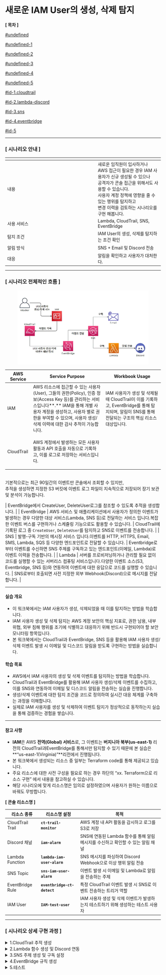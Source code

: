 # 새로운 IAM User의 생성, 삭제 탐지

**\[ 목차 ]**

[#undefined](./#undefined "mention")

[#undefined-1](./#undefined-1 "mention")

[#undefined-2](./#undefined-2 "mention")

[#undefined-3](./#undefined-3 "mention")

[#undefined-4](./#undefined-4 "mention")

[#undefined-5](./#undefined-5 "mention")

[#id-1.cloudtrail](./#id-1.cloudtrail "mention")

[#id-2.lambda-discord](./#id-2.lambda-discord "mention")

[#id-3.sns](./#id-3.sns "mention")

[#id-4.eventbridge](./#id-4.eventbridge "mention")

[#id-5](./#id-5 "mention")

***

### **\[ 시나리오 안내 ]**

<table data-header-hidden><thead><tr><th width="278.99993896484375"></th><th></th></tr></thead><tbody><tr><td>내용</td><td>새로운 임직원이 입사하거나 AWS 접근이 필요한 경우 IAM 사용자가 신규 생성될 수 있으나<br>공격자가 콘솔 접근을 위해서도 사용할 수 있습니다.<br>사용자 계정 정책에 영향을 줄 수 있는 행위를 탐지하고<br>변경 이력을 검토하는 시나리오를 구현 해봅니다.</td></tr><tr><td>사용 서비스</td><td>Lambda, CloudTrail, SNS, EventBridge</td></tr><tr><td>탐지 조건</td><td>IAM User의 생성, 삭제를 탐지하는 조건 확인</td></tr><tr><td>알림 방식</td><td>SNS + Email 및 Discord 전송</td></tr><tr><td>대응</td><td>알림을 확인하고 사용자가 대처한다.</td></tr></tbody></table>

***

### **\[ 시나리오 전체적인 흐름 ]**

<figure><img src="../.gitbook/assets/image (195).png" alt=""><figcaption></figcaption></figure>

| **AWS Service** | **Service Purpose**                                                                                                                                                              | **Workbook Usage**                                                                                |
| --------------- | -------------------------------------------------------------------------------------------------------------------------------------------------------------------------------- | ------------------------------------------------------------------------------------------------- |
| IAM             | AWS 리소스에 접근할 수 있는 사용자(User), 그들의 권한(Policy), 인증 정보(Access Key 등)를 관리하는 서비스입니다\*\*.\*\* IAM을 통해 개별 사용자 계정을 생성하고, 사용자 별로 권한을 부여할 수 있으며, 사용자 생성/삭제 이력에 대한 감사 추적이 가능합니다.             | IAM 사용자가 생성 및 삭제될 때 CloudTrail이 이를 기록하고, EventBridge를 통해 탐지되며, 알림이 SNS를 통해 전달되는 구조의 핵심 리소스 대상입니다. |
| CloudTrail      | <p>AWS 계정에서 발생하는 모든 사용자 활동과 API 호출을 자동으로 기록하고, 이를 로그로 저장하는 서비스입니다.
<br>기본적으로는 최근 90일간의 이벤트만 콘솔에서 조회할 수 있지만,
<br>추적을 생성하면 지정한 S3 버킷에 이벤트 로그 파일이 지속적으로 저장되어 장기 보관 및 분석이 가능합니다.</p> | EventBridge에서 CreateUser, DeleteUser로그를 참조할 수 있도록 추적을 생성합니다.                                      |
| EventBridge     | AWS 서비스 및 애플리케이션에서 사용자가 정의한 이벤트가 발생하는 경우 다양한 대상 서비스(Lambda, SNS 등)로 전달하는 서비스 입니다.복잡한 이벤트 버스를 구현하거나 스케쥴링 기능으로도 활용할 수 있습니다.                                                        | CloudTrail에 기록된 로그 중 `CreateUser`, `DeleteUser`를 탐지하고 SNS로 이벤트를 전송합니다.                            |
| SNS             | 발행-구독 기반의 메시징 서비스 입니다.이벤트를 HTTP, HTTPS, Email, SMS, Lambda, SQS 등 다양한 엔드포인트로 전달할 수 있습니다.                                                                                         | Eventbridge로 부터 이벤트를 수신하면 SNS 주제를 구독하고 있는 엔드포인트(이메일, Lambda)로 이벤트 이력을 전송합니다.                      |
| Lambda          | 서버를 프로비저닝하거나 관리할 필요 없이 코드를 실행할 수 있는 서버리스 컴퓨팅 서비스입니다.다양한 이벤트 소스(S3, Eventbridge, SNS 등)와 연동하여 이벤트에 대한 응답으로 코드를 실행할 수 있습니다.                                                        | SNS로부터 호출되면 사전 지정한 외부 Webhook(Discord)으로 메시지를 전달합니다.                                              |

***

#### 실습 개요

* 이 워크북에서는 IAM 사용자가 생성, 삭제되었을 때 이를 탐지하는 방법을 학습합니다.
* IAM 사용자 생성 및 삭제 탐지는 AWS 계정 보안의 핵심 지표로, 권한 남용, 내부 위협, 외부 침해 행위를 조기에 식별하고 대응하기 위해 반드시 구현되어야 할 보안 모니터링 항목입니다.
* 본 워크북에서는 CloudTrail과 EventBridge, SNS 등을 활용해 IAM 사용자 생성/삭제 이벤트 발생 시 이메일 및 디스코드 알림을 받도록 구현하는 방법을 실습합니다.

#### 학습 목표

* AWS에서 IAM 사용자의 생성 및 삭제 이벤트를 탐지하는 방법을 학습합니다.
* CloudTrail과 EventBridge를 활용해 IAM 사용자 생성/삭제 이벤트를 수집하고, 이를 SNS와 연동하여 이메일 및 디스코드 알림을 전송하는 실습을 진행합니다.
* 생성/삭제 이벤트에 대한 탐지 조건을 코드로 정의하여 실시간 대응 체계를 구축하는 과정을 이해합니다.
* 실제로 IAM 사용자를 생성 및 삭제하여 이벤트 탐지가 정상적으로 동작하는지 실습을 통해 검증하는 경험을 쌓습니다.

***

#### 참고 사항

* **IAM**은 AWS **전역(Global) 서비스**로, 그 이벤트는 **버지니아 북부(us-east-1)** 리전의 CloudTrail과EventBridge를 통해서만 탐지할 수 있기 때문에 본 실습은 \*\*“us-east-1(Virginia)”\*\*리전에서 진행됩니다.
* 본 워크북에서 생성되는 리소스 중 일부는 Terraform code를 통해 제공되고 있습니다.
* 주요 리소스에 대한 사전 구성을 필요로 하는 경우 하단의 “xx. Terraform으로 리소스 구현” 에서 내용을 참고하실 수 있습니다.
* 해당 시나리오에 맞게 리소스명은 임의로 설정하였으며 사용자가 원하는 이름으로 바꿔도 무방합니다.



**\[ 콘솔 리소스명 ]**

| **리소스 종류**       | **리소스명 설정**                 | **목적**                                             |
| ---------------- | --------------------------- | -------------------------------------------------- |
| CloudTrail Trail | **`ct-trail-monitor`**      | AWS 계정 내 API 활동을 감시하고 로그를 S3로 저장                   |
| Discord 채널       | **`iam-alarm`**             | SNS에 연동된 Lambda 함수를 통해 알림 메시지를 수신하고 확인할 수 있는 알림 채널 |
| Lambda Function  | **`lambda-iam-user-alarm`** | SNS 메시지를 파싱하여 Discord Webhook으로 이상 행위 알림 전송        |
| SNS Topic        | **`sns-iam-user-alarm`**    | 이벤트 발생 시 이메일 및 Lambda로 알림을 전송하는 주제                 |
| EventBridge Rule | **`eventbridge-ct-detect`** | 특정 CloudTrail 이벤트 발생 시 SNS로 이벤트 전송하는 트리거 역할        |
| IAM User         | **`IAM-test-user`**         | IAM 사용자 생성 및 삭제 이벤트가 발생하는지 테스트하기 위해 생성하는 테스트 사용자   |

***

### **\[ 시나리오 상세 구현 과정 ]**

<details>

<summary>1.CloudTrail 추적 생성</summary>

STEP 1) CloudTrail 검색

<figure><img src="../.gitbook/assets/image (9).png" alt=""><figcaption></figcaption></figure>

<figure><img src="../.gitbook/assets/image (10).png" alt=""><figcaption></figcaption></figure>

AWS 계정 내에서 발생하는 API 호출 및 활동 내역을 자동으로 기록하고 추적하기 위해 버지니아 리전 선택 후 CloudTrail서비스로 이동한다.
\
해당 리전에 생성된 trail이 있을 경우, 추가 생성 없이 2번 단계 으로 넘어간다.



STEP 2 ) CloudTrail 생성

<figure><img src="../.gitbook/assets/image (91).png" alt=""><figcaption></figcaption></figure>

Create trail 버튼을 클릭해 사용할 추적을 생성한다.



\[ 추적 속성 선택 ]

<figure><img src="../.gitbook/assets/image (92).png" alt=""><figcaption></figcaption></figure>

CloudTrail 트레일(추적)의 기본 설정을 지정 후 **Next**버튼을 클릭한다.

**Log file SSE-KMS encryption은 S3 버킷에 로그가 업로드 될 때마다 알림**을 SNS로 보내는 용도이므로 체크 해제한다.

* **Trail name** : ct-trail-monitor
* **Storage location :** Create new S3 bucket
* **Additional settings**
  * **Log file validation :** Enabled 해제



\[ 로그 이벤트 선택 ]

<figure><img src="../.gitbook/assets/image (93).png" alt=""><figcaption></figcaption></figure>

로그 이벤트, 이벤트 관리 옵션 선택 후 **Next**버튼을 클릭한다.

* **Events** : Management events, Insights events
* **Management events - API activity :** Read, Write 체크



\[ 검토 및 생성 ]

<figure><img src="../.gitbook/assets/image (94).png" alt=""><figcaption></figcaption></figure>

각 단계 검토 후 Create trail 버튼을 클릭하면 추적이 생성된다.



STEP 3) 추적 생성 확인

<figure><img src="../.gitbook/assets/image (95).png" alt=""><figcaption></figcaption></figure>

대시보드에서 정상적으로 추적이 생성되었는지 확인한다.

</details>

<details>

<summary>2.Lambda 함수 생성 및 Discord 연동</summary>

STEP 1) Discord 채널 생성 및 WebHook 설정

\[ 채널 만들기 ]

<figure><img src="../.gitbook/assets/image (96).png" alt=""><figcaption></figcaption></figure>

IAM 사용자 생성/삭제 이벤트 알림을 수신할 채널을 만들어준다.

EventBridge 서비스 화면 오른쪽 상단의 EventBridge Rule을 선택하고 Create rule버튼을 클릭한다.

* **채널 이름** : **`iam-alarm`**



\[ 채널 편집 ]

<figure><img src="../.gitbook/assets/image (97).png" alt=""><figcaption></figcaption></figure>

위와 같이 생성된 채널에서 채널 편집을 클릭한다.



\[ 웹후크 연동 ]

<figure><img src="../.gitbook/assets/image (98).png" alt=""><figcaption></figcaption></figure>

왼쪽 상단의 설정 목록에서 연동 → 웹후크 만들기를 클릭하여 웹후크 봇을 만들어 준다.



<figure><img src="../.gitbook/assets/image (99).png" alt=""><figcaption></figcaption></figure>

**웹후크 URL 복사** 버튼을 클릭해 Lambda에서 사용할 URL을 복사한다.

* **이름** : WEBHOOK\_URL
* **채널** : **`#iam-alarm`** (앞서 생성한 채널 이름 선택)



STEP 2) Lambda 함수 생성

<figure><img src="../.gitbook/assets/image (100).png" alt=""><figcaption></figcaption></figure>

알람을 발송할 함수를 만들기 위해 AWS 콘솔에서 Lambda서비스로 이동한다.



<figure><img src="../.gitbook/assets/image (101).png" alt=""><figcaption></figcaption></figure>

Lambda 서비스 화면 오른쪽 상단의 Create a function 버튼을 클릭한다.



\[ 함수 생성 ]

<figure><img src="../.gitbook/assets/image (102).png" alt=""><figcaption></figcaption></figure>

함수 이름, 런타임 및 아키텍처를 지정하고 **Next**버튼을 클릭한다.

* **Author from scratch** 선택
* **Function name** : **`lambda-iam-user-alarm`**
* **Runtime** : Python 3.13
* **Architecture** : x86\_64



\[ 생성된 함수 확인 ]

<figure><img src="../.gitbook/assets/image (103).png" alt=""><figcaption></figcaption></figure>

정상적으로 Lambda함수가 생성되었는지 확인해준다.



STEP 3) 환경 변수 편집

<figure><img src="../.gitbook/assets/image (104).png" alt=""><figcaption></figcaption></figure>

이후 Configuration → Environment variables로 들어가서 Edit 버튼을 클릭한다.



\[ 환경 변수 추가 ]

<figure><img src="../.gitbook/assets/image (105).png" alt=""><figcaption></figcaption></figure>

Edit environment variables로 이동하여 Add environment variables 버튼을 클릭한다.



\[ 환경 변수에 키와 값 추가 ]

<figure><img src="../.gitbook/assets/image (106).png" alt=""><figcaption></figcaption></figure>

**Key, Value**를 다음과 같이 추가한 이후 **Save**버튼을 눌러 환경 변수를 추가해 준다.

* **Key, Value는 표를 참고**

| Key                   | **용도/설명**            | Value                                                                                           |
| --------------------- | -------------------- | ----------------------------------------------------------------------------------------------- |
| DISCORD\_WEBHOOK\_URL | 디스코드 알림용 Webhook URL | [https://discord.com/api/webhooks/\~\~\~](https://discord.com/api/webhooks/~~~) (알림 받을 웹후크 url) |



STEP 4) Lambda 코드 소스 편집

<figure><img src="../.gitbook/assets/image (107).png" alt=""><figcaption></figcaption></figure>

Code탭에서 Lambda python 코드를 작성 후 Deploy버튼을 클릭하여 배포해 준다.

```python
import json
import urllib3
import os
from datetime import datetime, timedelta

# HTTP 요청을 위한 객체 생성
http = urllib3.PoolManager()

# 환경 변수에서 Discord Webhook URL 불러오기
HOOK_URL = os.environ['DISCORD_WEBHOOK_URL'] # 위에서 정의한 key와 동일하게 작성

def lambda_handler(event, context):
    try:
        for record in event['Records']:
            # SNS 메시지 파싱
            sns_message_str = record['Sns']['Message']
            outer_msg = json.loads(sns_message_str)

            # CloudTrail 이벤트의 실제 내용은 'detail' 내부에 존재
            detail = outer_msg.get('detail', {})

            # 이벤트 정보 추출
            event_name = detail.get('eventName', 'Unknown')
            user = detail.get('userIdentity', {}).get('userName', 'Unknown')
            source_ip = detail.get('sourceIPAddress', 'Unknown')
            event_time_utc = detail.get('eventTime', '')[:19]

            # 시간 변환 (UTC → KST)
            try:
                event_time_kst = datetime.strptime(event_time_utc, '%Y-%m-%dT%H:%M:%S') + timedelta(hours=9)
                time_str = event_time_kst.strftime('%Y-%m-%d %H:%M:%S') + " (KST)"
            except:
                time_str = 'Unknown'

            # Discord 메시지 구성
            discord_msg = {
                "content": f"**[ IAM 이벤트 탐지 ]**\\n"
                           f"- 이벤트 이름: `{event_name}`\\n"
                           f"- 사용자: `{user}`\\n"
                           f"- IP: `{source_ip}`\\n"
                           f"- 시간: `{time_str}`"
            }

            # 전송
            encoded_msg = json.dumps(discord_msg).encode("utf-8")
            response = http.request(
                "POST",
                HOOK_URL,
                body=encoded_msg,
                headers={"Content-Type": "application/json"}
            )

            print(f"Discord 응답 상태: {response.status}")
        
        return {"statusCode": 200, "body": "Success"}

    except Exception as e:
        print(f"에러 발생: {str(e)}")
        return {"statusCode": 500, "body": "Error"}

```

</details>

<details>

<summary>3.SNS 주제 생성 및 구독 설정</summary>

STEP 1) SNS 검색

<figure><img src="../.gitbook/assets/image (108).png" alt=""><figcaption></figcaption></figure>

알람을 전송 받을 주제 및 구독을 생성하기 위해 SNS 서비스로 이동한다.



STEP 2) 주제 생성

<figure><img src="../.gitbook/assets/image (109).png" alt=""><figcaption></figcaption></figure>

좌측 탭에서 Topic으로 이동 후 Create topic 버튼을 클릭한다.



<figure><img src="../.gitbook/assets/image (110).png" alt=""><figcaption></figcaption></figure>

* **Type** : Standard(표준)
* **Name** : **`sns-iam-user-alarm`**



STEP 3) Email 구독 생성

<figure><img src="../.gitbook/assets/image (111).png" alt=""><figcaption></figcaption></figure>

생성된 주제 확인 후 Create subscription 버튼을 클릭한다.



\[ 구독 생성 - 세부사항 ]

<figure><img src="../.gitbook/assets/image (112).png" alt=""><figcaption></figcaption></figure>

* **Protocol** : email
* **Endpoint** : 알람 받을 이메일 주소



STEP 4) 구독한 이메일 인증

<figure><img src="../.gitbook/assets/image (113).png" alt=""><figcaption></figcaption></figure>

생성된 구독을 확인하면 Status가 Pending Confirmation(확인 대기 중)이다.

입력한 메일 주소로 온 확인 메일을 통해 인증을 진행한다.



\[ 이메일 인증 ]

<figure><img src="../.gitbook/assets/image (114).png" alt=""><figcaption></figcaption></figure>

<figure><img src="../.gitbook/assets/image (115).png" alt=""><figcaption></figcaption></figure>

<figure><img src="../.gitbook/assets/image (116).png" alt=""><figcaption></figcaption></figure>

Subscription Confirmation 메일의 Confirm subscription 하이퍼링크를 눌러 접속하면 SNS 구독 등록이 완료된다.



STEP 5) Lambda 구독 생성

<figure><img src="../.gitbook/assets/image (118).png" alt=""><figcaption></figcaption></figure>

디스코드로 알림을 보내기 위해 위에서 만든 Lambda 구독을 추가 생성한다.



<figure><img src="../.gitbook/assets/image (117).png" alt=""><figcaption></figcaption></figure>

* **Protocol** : AWS Lambda
* **Endpoint** : 위에서 생성한 Lambda (**`lambda-iam-user-alarm`**) 선택

</details>

<details>

<summary>4.EventBridge 규칙 생성</summary>

STEP 1) EventBridge 검색

<figure><img src="../.gitbook/assets/image (119).png" alt=""><figcaption></figcaption></figure>

Lambda 함수를 주기적으로 실행하기 위해 EventBridge 서비스로 이동한다.



STEP 2) EventBridge 생성

<figure><img src="../.gitbook/assets/image (120).png" alt=""><figcaption></figcaption></figure>

EventBridge 서비스 화면 오른쪽 상단의 EventBridge Rule을 선택하고 Create rule버튼을 클릭한다.



\[ 상세 규칙 설정 ]

<figure><img src="../.gitbook/assets/image (121).png" alt=""><figcaption></figcaption></figure>

규칙 이름, 설명, Event bus 종류, 규칙 유형(이벤트 패턴 기반 or 스케줄 기반) 설정 후 **Next버튼**을 클릭한다.

* **Name** : **`eventbridge-iam-user-change`**
* **Event Bus** : default
* **Rule Type** : Rule with an event pattern (이벤트 패턴이 있는 규칙)



\[ 이벤트 패턴 작성 ]

<figure><img src="../.gitbook/assets/image (122).png" alt=""><figcaption></figcaption></figure>

탐지할 이벤트 조건을 설정을 설정하고 **Next**버튼을 클릭한다.

* **Event Source :** Other
*   **Event pattern** : Custom pattern (JSON editor)

    사용자가 원하는 조건만 감지할 수 있도록 JSON으로 직접 작성
*   IAM 사용자 생성/삭제를 탐지하는 JSON 코드

    ```json
    {
      "source": ["aws.iam"],
      "detail-type": ["AWS API Call via CloudTrail"],
      "detail": {
        "eventSource": ["iam.amazonaws.com"],
        "eventName": ["CreateUser", "DeleteUser"]
      }
    }
    ```

**\[ 설정한 이벤트 안내 ]**

| 이벤트 이름           | 설명         | **탐지 목적**                      |
| ---------------- | ---------- | ------------------------------ |
| **`CreateUser`** | IAM 사용자 생성 | **생성 탐지** - 권한 남용, 내부 위협행위 식별  |
| **`DeleteUser`** | IAM 사용자 삭제 | **삭제 탐지** - 사용자를 없애려는 공격 행위 식별 |



\[ 대상 선택 ]

<figure><img src="../.gitbook/assets/image (123).png" alt=""><figcaption></figcaption></figure>

이벤트가 감지되었을 때 실행할 대상 지정하고 **Next**버튼을 클릭한다.

* **Target Types** : AWS service
* **Select a target** : SNS topic
* **Target location** : Target in this account
* **Topic** : 앞서 생성한 sns topic 선택(**`sns-iam-user-alarm`**)
* **Execution role** : Create a new role for this specific resources (이 특정 리소스에 대해 역할 생성)
* **Role name** : 자동 할당



\[ 태그 구성 (선택) ]

<figure><img src="../.gitbook/assets/image (124).png" alt=""><figcaption></figcaption></figure>

태그 구성은 선택 사항이므로 Next버튼을 클릭한다.



\[ 검토 및 생성 ]

<figure><img src="../.gitbook/assets/image (125).png" alt=""><figcaption></figcaption></figure>

설정 내용 최종 확인 후 **Create rule**버튼을 클릭한다.

* status - **enabled** 확인



STEP 3) 생성된 규칙 확인

<figure><img src="../.gitbook/assets/image (126).png" alt=""><figcaption></figcaption></figure>

<figure><img src="../.gitbook/assets/image (127).png" alt=""><figcaption></figcaption></figure>

규칙이 정상적으로 생성되었는지 확인한다.

</details>

<details>

<summary>5.테스트</summary>

> IAM 콘솔에서 사용자를 생성하고 삭제하면서 이벤트를 발생시킨다.

**\[ 탐지 이벤트 안내 ]**

| 이벤트 이름           | 설명         | **탐지 목적**                      |
| ---------------- | ---------- | ------------------------------ |
| **`CreateUser`** | IAM 사용자 생성 | **생성 탐지** - 권한 남용, 내부 위협행위 식별  |
| **`DeleteUser`** | IAM 사용자 삭제 | **삭제 탐지** - 사용자를 없애려는 공격 행위 식별 |



<figure><img src="../.gitbook/assets/image (4).png" alt=""><figcaption></figcaption></figure>

이벤트 테스트를 위해 IAM 콘솔로 이동한다.



\[CreateUser이벤트 발생 ]

<figure><img src="../.gitbook/assets/image (1) (1).png" alt=""><figcaption></figcaption></figure>

좌측 탭에서 Users를 선택 후 Create User 버튼을 클릭한다.



<figure><img src="../.gitbook/assets/image (2) (1).png" alt=""><figcaption></figcaption></figure>

<figure><img src="../.gitbook/assets/image (3) (1).png" alt=""><figcaption></figcaption></figure>

아래 사항 외에는 기본값 그대로 진행한 후 **Create User버튼**을 눌러 테스트 사용자를 생성한다.

* Name : **`IAM-test-user`**



\[DeleteUser이벤트 발생 ]

<figure><img src="../.gitbook/assets/image (4) (1).png" alt=""><figcaption></figcaption></figure>

앞서 만든 사용자를 체크한 후 Delete버튼을 클릭해 삭제한다.



\[ CloudTrail에서 이벤트 발생 기록 확인 ]

<figure><img src="../.gitbook/assets/image (5).png" alt=""><figcaption></figcaption></figure>

<figure><img src="../.gitbook/assets/image (6).png" alt=""><figcaption></figcaption></figure>

IAM 사용자를 생성 하고 삭제하면서 CloudTrail에 CreaterUser, DeleteUser 이벤트가 기록된 것을 확인할 수 있다.



\[ Email 알림 확인 ]

<figure><img src="../.gitbook/assets/image (7).png" alt=""><figcaption></figcaption></figure>



\[ Discord 알림 확인 ]

<figure><img src="../.gitbook/assets/image (8).png" alt=""><figcaption></figcaption></figure>



</details>


